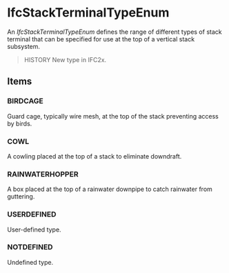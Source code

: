 # IfcStackTerminalTypeEnum

An _IfcStackTerminalTypeEnum_ defines the range of different types of stack terminal that can be specified for use at the top of a vertical stack subsystem.
<!-- end of short definition -->

> HISTORY New type in IFC2x.

## Items

### BIRDCAGE
Guard cage, typically wire mesh, at the top of the stack preventing access by birds.

### COWL
A cowling placed at the top of a stack to eliminate downdraft.

### RAINWATERHOPPER
A box placed at the top of a rainwater downpipe to catch rainwater from guttering.

### USERDEFINED
User-defined type.

### NOTDEFINED
Undefined type.

